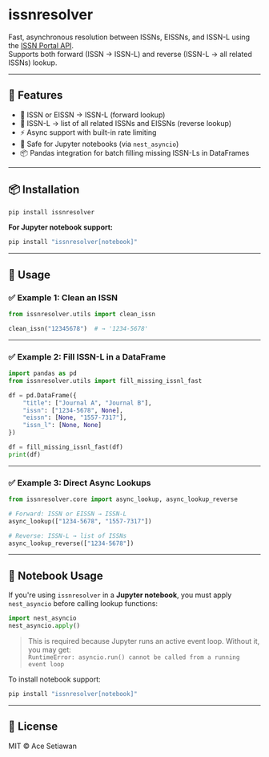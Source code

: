 # issnresolver

Fast, asynchronous resolution between ISSNs, EISSNs, and ISSN-L using the [ISSN Portal API](https://portal.issn.org).  
Supports both forward (ISSN → ISSN-L) and reverse (ISSN-L → all related ISSNs) lookup.

---

## 🔧 Features

- 🔁 ISSN or EISSN → ISSN-L (forward lookup)
- 🔁 ISSN-L → list of all related ISSNs and EISSNs (reverse lookup)
- ⚡ Async support with built-in rate limiting
- 🧠 Safe for Jupyter notebooks (via `nest_asyncio`)
- 📦 Pandas integration for batch filling missing ISSN-Ls in DataFrames

---

## 📦 Installation

```bash
pip install issnresolver
```

**For Jupyter notebook support:**

```bash
pip install "issnresolver[notebook]"
```

---

## 🚀 Usage

### ✅ Example 1: Clean an ISSN

```python
from issnresolver.utils import clean_issn

clean_issn("12345678")  # → '1234-5678'
```

---

### ✅ Example 2: Fill ISSN-L in a DataFrame

```python
import pandas as pd
from issnresolver.utils import fill_missing_issnl_fast

df = pd.DataFrame({
    "title": ["Journal A", "Journal B"],
    "issn": ["1234-5678", None],
    "eissn": [None, "1557-7317"],
    "issn_l": [None, None]
})

df = fill_missing_issnl_fast(df)
print(df)
```

---

### ✅ Example 3: Direct Async Lookups

```python
from issnresolver.core import async_lookup, async_lookup_reverse

# Forward: ISSN or EISSN → ISSN-L
async_lookup(["1234-5678", "1557-7317"])

# Reverse: ISSN-L → list of ISSNs
async_lookup_reverse(["1234-5678"])
```

---

## 🧠 Notebook Usage

If you're using `issnresolver` in a **Jupyter notebook**, you must apply `nest_asyncio` before calling lookup functions:

```python
import nest_asyncio
nest_asyncio.apply()
```

> This is required because Jupyter runs an active event loop.
> Without it, you may get:  
> `RuntimeError: asyncio.run() cannot be called from a running event loop`

To install notebook support:

```bash
pip install "issnresolver[notebook]"
```

---

## 📘 License

MIT © Ace Setiawan

